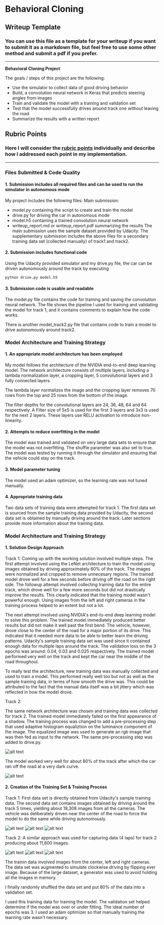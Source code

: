 # **Behavioral Cloning** 

## Writeup Template

### You can use this file as a template for your writeup if you want to submit it as a markdown file, but feel free to use some other method and submit a pdf if you prefer.

---

**Behavioral Cloning Project**

The goals / steps of this project are the following:
* Use the simulator to collect data of good driving behavior
* Build, a convolution neural network in Keras that predicts steering angles from images
* Train and validate the model with a training and validation set
* Test that the model successfully drives around track one without leaving the road
* Summarize the results with a written report


[//]: # (Image References)

[image1]: ./examples/PreProcess.PNG "Pre processing pipeline"
[image2]: ./examples/track2_fail.jpg "Track2 Failure Spot"

[image3]: ./examples/left_track1.jpg "Track1 Left Image"
[image4]: ./examples/right_track1.jpg "Track1 Right Image"
[image5]: ./examples/center_track1.jpg "Track1 Center Image"

[image6]: ./examples/left_track2.jpg "Track2 Left Image"
[image7]: ./examples/right_track2.jpg "Track2 Right Image"
[image8]: ./examples/center_track2.jpg "Track2 Center Image"

## Rubric Points
### Here I will consider the [rubric points](https://review.udacity.com/#!/rubrics/432/view) individually and describe how I addressed each point in my implementation.  

---
### Files Submitted & Code Quality

#### 1. Submission includes all required files and can be used to run the simulator in autonomous mode

My project includes the following files:
Main submission:
* model.py containing the script to create and train the model
* drive.py for driving the car in autonomous mode
* model.h5 containing a trained convolution neural network 
* writeup_report.md or writeup_report.pdf summarizing the results
The main submission uses the sample dataset provided by Udacity.
The supplementary submission includes the above files for a secondary training data set (collected manually) of track1 and track2. 

#### 2. Submission includes functional code
Using the Udacity provided simulator and my drive.py file, the car can be driven autonomously around the track by executing 
```sh
python drive.py model.h5
```

#### 3. Submission code is usable and readable

The model.py file contains the code for training and saving the convolution neural network. The file shows the pipeline I used for training and validating the model for track 1, and it contains comments to explain how the code works.

There is another model_track2.py file that contains code to train a model to drive autonomously around track2. 

### Model Architecture and Training Strategy

#### 1. An appropriate model architecture has been employed

My model follows the architecture of the NVIDIA end-to-end deep learning model.
The network architecture consists of multiple layers, including a lambda normalization layer, a cropping layer, 5 convolutional layers
and 3 fully connected layers.

The lambda layer normalizes the image and the cropping layer removes 70 rows from the top and 25 rows from the bottom of the image.

The filter depths for the convolutional layers are 24, 36, 48, 64 and 64 respectively. A Filter size of 5x5 is used for the first 3 layers and 3x3 is used for the next 2 layers.  These layers use RELU activation to introduce non-linearity. 

#### 2. Attempts to reduce overfitting in the model

The model was trained and validated on very large data sets to ensure that the model was not overfitting. The shuffle parameter was also set  to true.
The model was tested by running it through the simulator and ensuring that the vehicle could stay on the track.

#### 3. Model parameter tuning

The model used an adam optimizer, so the learning rate was not tuned manually.

#### 4. Appropriate training data

Two data sets of training data were attempted for track 1. The first data set is sourced from the sample training data provided by Udacity, the second data set is obtained by manually driving around the track. Later sections provide more information about the training data.

### Model Architecture and Training Strategy

#### 1. Solution Design Approach

Track 1:
Coming up with the working solution involved multiple steps. The first attempt involved using the LeNet architecture to train the model using images obtained by driving approximately 60% of the track. The images were normalized and cropped to remove unnecesary regions. 
The trained model drove well for a few seconds before driving off the road on the right side. The followup attempt involved collecting training data for the entire track, which drove well for a few more seconds but did not drastically improve the results. This clearly indicated that the training model wasn't powerful enough. Using images from the left and right cameras in the training process helped to an extent but not a lot.

The next attempt involved using NVIDIA's end-to-end deep learning model to solve this problem. The trained model immediately produced better results but did not make it well past the first bend. The vehicle, however, drove close to the center of the road for a major portion of its drive. This indicated that it needed more data to be able to better learn the driving patterns. Udacity's sample training data set was used since it contained enough data for multiple laps around the track. The validation loss on the 3 epochs was around: 0.04, 0.03 and 0.025 respectively. The trained model performed very well on the track and kept the car near the middle of the road throughout.

To really test the architecture, new training data was manually collected and used to train a model. This performed really well too but not as well as the sample training data, in terms of how smooth the drive was. This could be attributed to the fact that the manual data itself was a bit jittery which was reflected in how the model drove.

Track 2:

The same network architecture was chosen and training data was collected for track 2. The trained model immediately failed on the first appearance of a shadow.
The training process was changed to add a pre-processing step that used adaptive histogram equaliztion on the luminance component of the image. The equalized image was used to generate an rgb image that was then fed as input to the network. The same pre-processing step was added to drive.py. 

![alt text][image1]

The model worked very well for about 80% of the track after which the car ran off the road at a very dark curve.

![alt text][image2]
#### 2. Creation of the Training Set & Training Process
Track 1:
First data set is directly obtained from Udacity's sample training data. 
The second data set contains images obtained by driving around the track 5 times, yielding about 19,308 images from all the cameras. The vehicle was deliberately driven near the center of the road to force the model to do the same while driving autonomously.

![alt text][image3]     ![alt text][image4]      ![alt text][image5]

Track 2:
A similar approach was used for capturing data (4 laps) for track 2 producing about 11,800 images.

![alt text][image6]     ![alt text][image7]      ![alt text][image8]

The trainin data involved images from the center, left and right cameras. The data set was augmented to simulate clockwise driving by flipping ever image. Because of the large dataset, a generator was used to avoid holding all the images in memory.

I finally randomly shuffled the data set and put 80% of the data into a validation set. 

I used this training data for training the model. The validation set helped determine if the model was over or under fitting. The ideal number of epochs was 3. I used an adam optimizer so that manually training the learning rate wasn't necessary.
